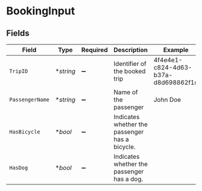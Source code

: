 # BookingInput


## Fields

| Field                                          | Type                                           | Required                                       | Description                                    | Example                                        |
| ---------------------------------------------- | ---------------------------------------------- | ---------------------------------------------- | ---------------------------------------------- | ---------------------------------------------- |
| `TripID`                                       | **string*                                      | :heavy_minus_sign:                             | Identifier of the booked trip                  | 4f4e4e1-c824-4d63-b37a-d8d698862f1d            |
| `PassengerName`                                | **string*                                      | :heavy_minus_sign:                             | Name of the passenger                          | John Doe                                       |
| `HasBicycle`                                   | **bool*                                        | :heavy_minus_sign:                             | Indicates whether the passenger has a bicycle. |                                                |
| `HasDog`                                       | **bool*                                        | :heavy_minus_sign:                             | Indicates whether the passenger has a dog.     |                                                |